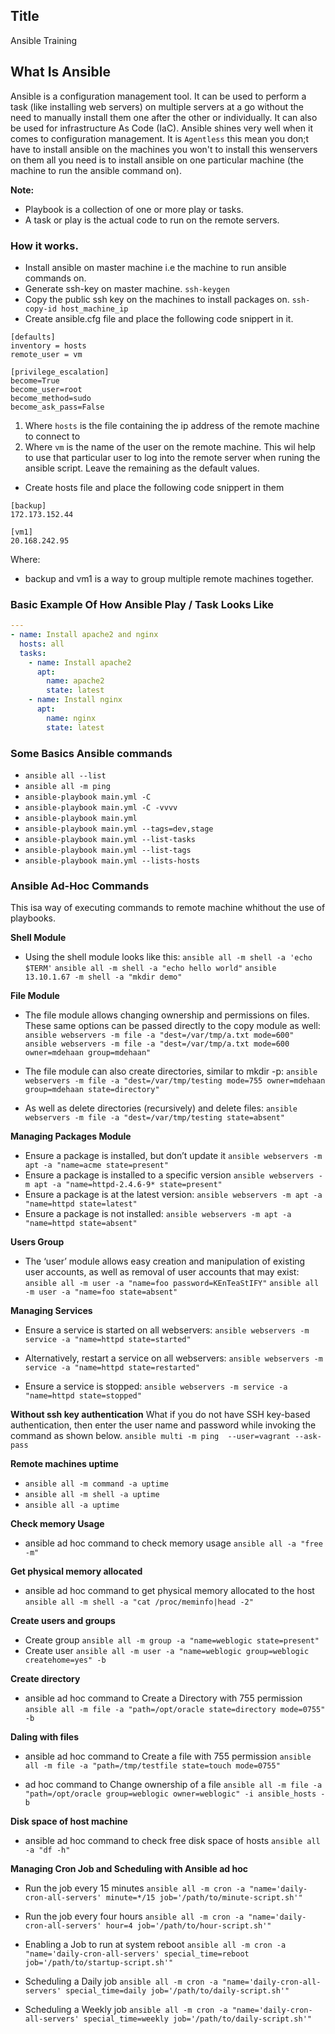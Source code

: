 ## Title
Ansible Training

## What Is Ansible
Ansible is a configuration management tool. It can be used to perform a task (like installing web servers) on multiple servers at a go without the need to manually install them one after the other or individually. It can also be used for infrastructure As Code (IaC). Ansible shines very well when it comes to configuration management. It is `Agentless` this mean you don;t have to install ansible on the machines you won't to install this wenservers on them all you need is to install ansible on one particular machine (the machine to run the ansible command on).

**Note:**
* Playbook is a collection of one or more play or tasks.
* A task or play is the actual code to run on the remote servers.

### How it works.
* Install ansible on master machine i.e the machine to run ansible commands on.
* Generate ssh-key on master machine. `ssh-keygen`
* Copy the public ssh key on the machines to install packages on. `ssh-copy-id host_machine_ip`
* Create ansible.cfg file and place the following code snippert in it.

```
[defaults]
inventory = hosts
remote_user = vm

[privilege_escalation]
become=True
become_user=root
become_method=sudo
become_ask_pass=False
```

1. Where `hosts` is the file containing the ip address of the remote machine to connect to
2. Where `vm` is the name of the user on the remote machine. This wil help to use that particular user to log into the remote server when runing the ansible script.
Leave the remaining as the default values.

* Create hosts file and place the following code snippert in them

```
[backup]
172.173.152.44

[vm1]
20.168.242.95
```

Where:
* backup and vm1 is a way to group multiple remote machines together.

### Basic Example Of How Ansible Play / Task Looks Like
```yaml
---
- name: Install apache2 and nginx
  hosts: all
  tasks:
    - name: Install apache2
      apt:
        name: apache2
        state: latest
    - name: Install nginx
      apt:
        name: nginx
        state: latest
```

### Some Basics Ansible commands
* `ansible all --list`
* `ansible all -m ping`
* `ansible-playbook main.yml -C`
* `ansible-playbook main.yml -C -vvvv`
* `ansible-playbook main.yml`
* `ansible-playbook main.yml --tags=dev,stage`
* `ansible-playbook main.yml --list-tasks`
* `ansible-playbook main.yml --list-tags`
* `ansible-playbook main.yml --lists-hosts`

### Ansible Ad-Hoc Commands
This isa way of executing commands to remote machine whithout the use of playbooks.

**Shell Module**
* Using the shell module looks like this:
`ansible all -m shell -a 'echo $TERM'`
`ansible all -m shell -a "echo hello world"`
`ansible 13.10.1.67 -m shell -a "mkdir demo"`

**File Module**
* The file module allows changing ownership and permissions on files. These same options can be passed directly to the copy module as well:
`ansible webservers -m file -a "dest=/var/tmp/a.txt mode=600"`
`ansible webservers -m file -a "dest=/var/tmp/a.txt mode=600 owner=mdehaan group=mdehaan"`

* The file module can also create directories, similar to mkdir -p:
`ansible webservers -m file -a "dest=/var/tmp/testing mode=755 owner=mdehaan group=mdehaan state=directory"`

* As well as delete directories (recursively) and delete files:
`ansible webservers -m file -a "dest=/var/tmp/testing state=absent"`

**Managing Packages Module**
* Ensure a package is installed, but don’t update it
`ansible webservers -m apt -a "name=acme state=present"`
* Ensure a package is installed to a specific version
`ansible webservers -m apt -a "name=httpd-2.4.6-9* state=present"`
* Ensure a package is at the latest version:
`ansible webservers -m apt -a "name=httpd state=latest"` 
* Ensure a package is not installed:
`ansible webservers -m apt -a "name=httpd state=absent"`

**Users Group**
* The ‘user’ module allows easy creation and manipulation of existing user accounts, as well as removal of user accounts that may exist:
`ansible all -m user -a "name=foo password=KEnTeaStIFY"`
`ansible all -m user -a "name=foo state=absent"`

**Managing Services**
* Ensure a service is started on all webservers:
`ansible webservers -m service -a "name=httpd state=started"`

* Alternatively, restart a service on all webservers:
`ansible webservers -m service -a "name=httpd state=restarted"`

* Ensure a service is stopped:
`ansible webservers -m service -a "name=httpd state=stopped"`

**Without ssh key authentication**
What if you do not have SSH key-based authentication, then enter the user name and password while invoking the command as shown below.
`ansible multi -m ping  --user=vagrant --ask-pass`

**Remote machines uptime**
* `ansible all -m command -a uptime`
* `ansible all -m shell -a uptime` 
* `ansible all -a uptime`

**Check memory Usage**
* ansible ad hoc command to check memory usage
`ansible all -a "free -m"`

**Get physical memory allocated**
* ansible ad hoc command to get physical memory allocated to the host
`ansible all -m shell -a "cat /proc/meminfo|head -2"`

**Create users and groups**
* Create group
`ansible all -m group -a "name=weblogic state=present"`
* Create user
`ansible all -m user -a "name=weblogic group=weblogic createhome=yes" -b`

**Create directory**
* ansible ad hoc command to Create a Directory with 755 permission 
`ansible all -m file -a "path=/opt/oracle state=directory mode=0755" -b`

**Daling with files**
* ansible ad hoc command to Create a file with 755 permission
`ansible all -m file -a "path=/tmp/testfile state=touch mode=0755"`

* ad hoc command to Change ownership of a file
`ansible all -m file -a "path=/opt/oracle group=weblogic owner=weblogic" -i ansible_hosts -b`

**Disk space of host machine**
* ansible ad hoc command to  check free disk space of hosts
`ansible all -a "df -h"`

**Managing Cron Job and Scheduling with Ansible ad hoc**

* Run the job every 15 minutes
`ansible all -m cron -a "name='daily-cron-all-servers' minute=*/15 job='/path/to/minute-script.sh'"`

* Run the job every four hours
`ansible all -m cron -a "name='daily-cron-all-servers' hour=4 job='/path/to/hour-script.sh'"`

* Enabling a Job to run at system reboot
`ansible all -m cron -a "name='daily-cron-all-servers' special_time=reboot job='/path/to/startup-script.sh'"`

* Scheduling a Daily job
`ansible all -m cron -a "name='daily-cron-all-servers' special_time=daily job='/path/to/daily-script.sh'"`

* Scheduling a Weekly job
`ansible all -m cron -a "name='daily-cron-all-servers' special_time=weekly job='/path/to/daily-script.sh'"`